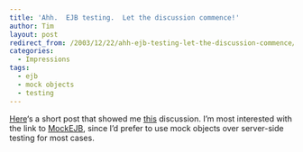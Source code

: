 ```yaml
---
title: 'Ahh.  EJB testing.  Let the discussion commence!'
author: Tim
layout: post
redirect_from: /2003/12/22/ahh-ejb-testing-let-the-discussion-commence/
categories:
  - Impressions
tags:
  - ejb
  - mock objects
  - testing
---
```

[Here][1]&#8216;s a short post that showed me [this][2] discussion. I&#8217;m most interested with the link to [MockEJB][3], since I&#8217;d prefer to use mock objects over server-side testing for most cases.

 [1]: http://radio.javaranch.com/2003/12/20/1071962412000.html
 [2]: http://saloon.javaranch.com/cgi-bin/ubb/ultimatebb.cgi?ubb=get_topic&f=68&t=000167
 [3]: http://www.mockejb.org/
